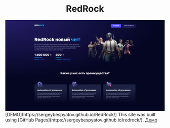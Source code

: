 <h1 align="center">RedRock</h1>
<img src="https://github.com/sergeybespyatov/RedRock/blob/main/screenshot.jpg">
[DEMO](https://sergeybespyatov.github.io/RedRock/)
This site was built using [GitHub Pages](https://sergeybespyatov.github.io/redrock/).
<a href="https://sergeybespyatov.github.io/RedRock" target="_blank" align="center">Демо</a>
